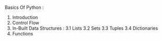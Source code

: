 Basics Of Python :
1. Introduction
2. Control Flow
3. In-Built Data Structures :
         3.1  Lists
         3.2  Sets
         3.3  Tuples
         3.4  Dictionaries
4. Functions
